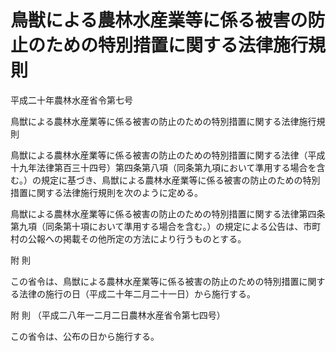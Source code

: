 # 鳥獣による農林水産業等に係る被害の防止のための特別措置に関する法律施行規則

平成二十年農林水産省令第七号

鳥獣による農林水産業等に係る被害の防止のための特別措置に関する法律施行規則

鳥獣による農林水産業等に係る被害の防止のための特別措置に関する法律（平成十九年法律第百三十四号）第四条第八項（同条第九項において準用する場合を含む。）の規定に基づき、鳥獣による農林水産業等に係る被害の防止のための特別措置に関する法律施行規則を次のように定める。

鳥獣による農林水産業等に係る被害の防止のための特別措置に関する法律第四条第九項（同条第十項において準用する場合を含む。）の規定による公告は、市町村の公報への掲載その他所定の方法により行うものとする。

附 則

この省令は、鳥獣による農林水産業等に係る被害の防止のための特別措置に関する法律の施行の日（平成二十年二月二十一日）から施行する。

附 則 （平成二八年一二月二日農林水産省令第七四号）

この省令は、公布の日から施行する。
